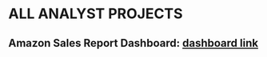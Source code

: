 # ALL ANALYST PROJECTS

## **Amazon Sales Report Dashboard:** [dashboard link](https://app.powerbi.com/view?r=eyJrIjoiZWIyNzhjZjktODczYi00NDNjLTkyOTctZGFkYWJiZGRiNTNmIiwidCI6IjkzMjJjMzMyLTYyMzYtNDUxYS1hY2U3LTE5MTFmYmQ4YTFjZiJ9&embedImagePlaceholder=true)
